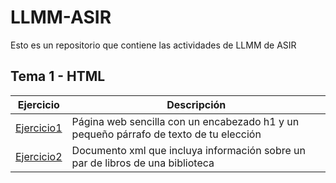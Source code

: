 # LLMM-ASIR
Esto es un repositorio que contiene las actividades de LLMM de ASIR

## Tema 1 - HTML
Ejercicio | Descripción
--------|----------
[Ejercicio1](/tema1/pagina€201.html) | Página web sencilla con un encabezado h1 y un pequeño párrafo de texto de tu elección
[Ejercicio2](/tema1/biblioteca.xml) | Documento xml que incluya información sobre un par de libros de una biblioteca
